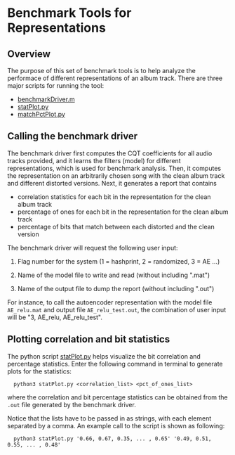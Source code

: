 # Benchmark Tools for Representations

## Overview
The purpose of this set of benchmark tools is to help analyze the performace of different representations of an album track.
There are three major scripts for running the tool:

* [benchmarkDriver.m](https://github.com/Haunter17/MIR_SU17/blob/master/exp7/benchmark/benchmarkDriver.m)
* [statPlot.py](https://github.com/Haunter17/MIR_SU17/blob/master/exp7/benchmark/statPlot.py)
* [matchPctPlot.py](https://github.com/Haunter17/MIR_SU17/blob/master/exp7/benchmark/matchPctPlot.py)

## Calling the benchmark driver
The benchmark driver first computes the CQT coefficients for all audio tracks provided, and it learns the filters (model) for different representations, which is used for benchmark analysis. Then, it computes the representation on an arbitrarily chosen song with the clean album track and different distorted versions. Next, it generates a report that contains
* correlation statistics for each bit in the representation for the clean album track
* percentage of ones for each bit in the representation for the clean album track
* percentage of bits that match between each distorted and the clean version

The benchmark driver will request the following user input:

1. Flag number for the system (1 = hashprint, 2 = randomized, 3 = AE ...)

2. Name of the model file to write and read (without including ".mat")

3. Name of the output file to dump the report (without including ".out")

For instance, to call the autoencoder representation with the model file `AE_relu.mat` and output file `AE_relu_test.out`, the combination of user input will be "3, AE_relu, AE_relu_test".


## Plotting correlation and bit statistics
The python script [statPlot.py](https://github.com/Haunter17/MIR_SU17/blob/master/exp7/benchmark/statPlot.py) helps visualize the bit correlation and percentage statistics. Enter the following command in terminal to generate plots for the statistics:

```
  python3 statPlot.py <correlation_list> <pct_of_ones_list>
```

where the correlation and bit percentage statistics can be obtained from the `.out` file generated by the benchmark driver.

Notice that the lists have to be passed in as strings, with each element separated by a comma. An example call to the script is shown as following:

```
  python3 statPlot.py '0.66, 0.67, 0.35, ... , 0.65' '0.49, 0.51, 0.55, ... , 0.48'
```


